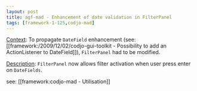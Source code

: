 ```yaml
---
layout: post
title: agf-mad - Enhancement of date validation in FilterPanel
tags: [framework-1-125,codjo-mad]
---
```

<u>Context</u>:
To propagate ```DateField``` enhancement (see: [[framework:/2009/12/02/codjo-gui-toolkit - Possibility to add an ActionListener to DateField]]), ```FilterPanel``` had to be modified.

<u>Description</u>:
```FilterPanel``` now allows filter activation when user press enter on ```DateFields```.

see: [[framework:codjo-mad - Utilisation]]